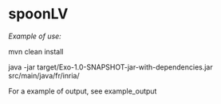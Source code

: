 spoonLV
=======

*Example of use:*

mvn clean install

java -jar target/Exo-1.0-SNAPSHOT-jar-with-dependencies.jar src/main/java/fr/inria/

For a example of output, see example_output
